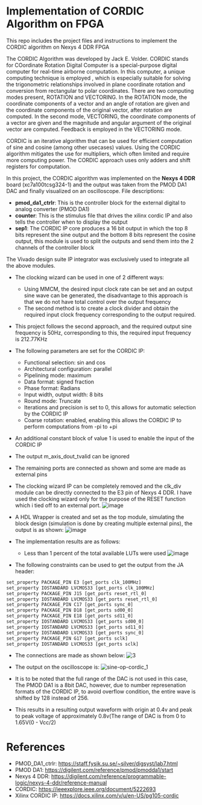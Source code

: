 # Implementation of CORDIC Algorithm on FPGA
This repo includes the project files and instructions to implement the CORDIC algorithm on Nexys 4 DDR FPGA

The CORDIC Algorithm was developed by Jack E. Volder. CORDIC stands for COordinate Rotation Digital Computer is a special-purpose digital computer for real-time airborne computation. In this computer, a unique computing technique is employed , which is especially suitable for solving the trigonometric relationships involved in plane coordinate rotation and conversion from rectangular to polar coordinates. There are two computing modes present, ROTATION and VECTORING. In the ROTATION mode, the coordinate components of a vector and an angle of rotation are given and the coordinate components of the original vector, after rotation are computed. In the second mode, VECTORING, the coordinate components of a vector are given and the magnitude and angular argument of the original vector are computed. Feedback is employed in the VECTORING mode.

CORDIC is an iterative algorithm that can be used for efficient computation of sine and cosine (among other usecases) values. Using the CORDIC algorithm mitigates the use for multipliers, which often limited and require more computing power. The CORDIC approach uses only adders and shift registers for computation.

In this project, the CORDIC algorithm was implemented on the **Nexys 4 DDR** board (xc7a100tcsg324-1) and the output was taken from the PMOD DA1 DAC and finally visualized on an oscilloscope.
File descriptions:

- **pmod_da1_ctrlr**: This is the controller block for the external digital to analog converter (PMOD DA1)
- **counter**: This is the stimulus file that drives the xilinx cordic IP and also tells the controller when to display the output
- **sep1**: The CORDIC IP core produces a 16 bit output in which the top 8 bits represent the sine output and the bottom 8 bits represent the cosine output, this module is used to split the outputs and send them into the 2 channels of the controller block

The Vivado design suite IP integrator was exclusively used to integrate all the above modules. 
- The clocking wizard can be used in one of 2 different ways:
  - Using MMCM, the desired input clock rate can be set and an output sine wave can be generated, the disadvantage to this approach is that we do not have total control over the output frequency
  - The second method is to create a clock divider and obtain the required input clock frequency corresponding to the output required.
- This project follows the second approach, and the required output sine frequency is 50Hz, corresponding to this, the required input frequency is 212.77KHz
- The following parameters are set for the CORDIC IP:
  - Functional selection: sin and cos
  - Architectural configuration: parallel
  - Pipelining mode: maximum
  - Data format: signed fraction
  - Phase format: Radians
  - Input width, output width: 8 bits
  - Round mode: Truncate
  - Iterations and precision is set to 0, this allows for automatic selection by the CORDIC IP
  - Coarse rotation: enabled, enabling this allows the CORDIC IP to perform computations from -pi to +pi
- An additional constant block of value 1 is used to enable the input of the CORDIC IP
- The output m_axis_dout_tvalid can be ignored
- The remaining ports are connected as shown and some are made as external pins
- The clocking wizard IP can be completely removed and the clk_div module can be directly connected to the E3 pin of Nexys 4 DDR. I have used the clocking wizard only for the purpose of the RESET function which i tied off to an external port.
![image](https://github.com/HarshaPraneeth8/cordic_fpga/assets/72025415/07249eb5-1498-4a8b-99f4-ce4db0bda42e)

- A HDL Wrapper is created and set as the top module, simulating the block design (simulation is done by creating multiple external pins), the output is as shown:
![image](https://github.com/HarshaPraneeth8/cordic_fpga/assets/72025415/083c7480-a95a-4dc7-b31f-93465c122350)

- The implementation results are as follows:
  - Less than 1 percent of the total available LUTs were used
![image](https://github.com/HarshaPraneeth8/cordic_fpga/assets/72025415/52b1d27c-5a21-4811-b08d-4cbe5bd4e3ea)

- The following constraints can be used to get the output from the JA header:

```python
set_property PACKAGE_PIN E3 [get_ports clk_100MHz]
set_property IOSTANDARD LVCMOS33 [get_ports clk_100MHz]
set_property PACKAGE_PIN J15 [get_ports reset_rtl_0]
set_property IOSTANDARD LVCMOS33 [get_ports reset_rtl_0]
set_property PACKAGE_PIN C17 [get_ports sync_0]
set_property PACKAGE_PIN D18 [get_ports sd00_0]
set_property PACKAGE_PIN E18 [get_ports sd11_0]
set_property IOSTANDARD LVCMOS33 [get_ports sd00_0]
set_property IOSTANDARD LVCMOS33 [get_ports sd11_0]
set_property IOSTANDARD LVCMOS33 [get_ports sync_0]
set_property PACKAGE_PIN G17 [get_ports sclk]
set_property IOSTANDARD LVCMOS33 [get_ports sclk]
```
- The connections are made as shown below:
![3](https://github.com/HarshaPraneeth8/cordic_fpga/assets/72025415/5487ed13-d428-4187-bd2d-2647bebc2cd2)
- The output on the oscilloscope is:
![sine-op-cordic_1](https://github.com/HarshaPraneeth8/cordic_fpga/assets/72025415/9df7a7fd-19c8-4809-a9e4-7dd1ee7660b6)


- It is to be noted that the full range of the DAC is not used in this case, The PMOD DA1 is a 8bit DAC, however, due to number represenation formats of the CORDIC IP, to avoid overflow condition, the entire wave is shifted by 128 instead of 256.
- This results in a resulting output waveform with origin at 0.4v and peak to peak voltage of approximately 0.8v(The range of DAC is from 0 to 1.65V(0 - Vcc/2)

# References
- PMOD_DA1_ctrlr: https://staff.fysik.su.se/~silver/digsyst/lab7.html
- PMOD DA1: https://digilent.com/reference/pmod/pmodda1/start
- Nexys 4 DDR: https://digilent.com/reference/programmable-logic/nexys-4-ddr/reference-manual
- CORDIC: https://ieeexplore.ieee.org/document/5222693
- Xilinx CORDIC IP: https://docs.xilinx.com/v/u/en-US/pg105-cordic
